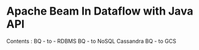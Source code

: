 # Apache Beam In Dataflow with Java API
Contents : 
BQ - to - RDBMS
BQ - to NoSQL Cassandra
BQ - to GCS
